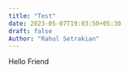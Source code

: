 ```yaml
---
title: "Test"
date: 2023-05-07T19:03:50+05:30
draft: false
Author: "Rahul Setrakian"
---
```


Hello Friend